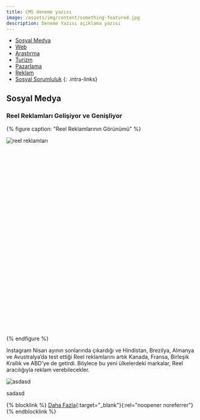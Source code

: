 ```yaml
---
title: CMS deneme yazısı
image: /assets/img/content/something-featured.jpg
description: Deneme Yazısı açıklama yazısı
---
```

* [Sosyal Medya](#sosyal-medya)
* [Web](#web)
* [Araştırma](#araştırma)
* [Turizm](#turizm)
* [Pazarlama](#pazarlama-ve-i̇ş-dünyası)
* [Reklam](#reklam-dünyası)
* [Sosyal Sorumluluk](#sosyal-sorumluluk-girişimleri)
  {: .intra-links}

## Sosyal Medya

### Reel Reklamları Gelişiyor ve Genişliyor

{% figure caption: "Reel Reklamlarının Görünümü" %}

<div class="ratio-box" style="padding-bottom: 100%">
<img alt="reel reklamları" class="lazyload" data-src="/assets/img/content/ig-reels-ads.jpg">
</div>
{% endfigure %}

Instagram Nisan ayının sonlarında çıkardığı ve Hindistan, Brezilya, Almanya ve Avustralya’da test ettiği Reel reklamlarını artık Kanada, Fransa, Birleşik Krallık ve ABD’ye de getirdi. Böylece bu yeni ülkelerdeki markalar, Reel aracılığıyla reklam verebilecekler.

![asdasd](/assets/img/content/Renault-Logo-history.jpg "asdasdasad")

sadasd


{% blocklink %}
[Daha Fazla](https://www.socialmediatoday.com/news/instagram-expands-its-test-of-reels-ads-tomore-regions/601021/){:target="_blank"}{:rel="noopener noreferrer"}
{% endblocklink %}